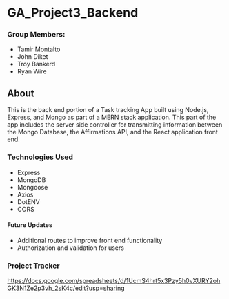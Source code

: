 # GA_Project3_Backend
### Group Members:
- Tamir Montalto
- John Diket
- Troy Bankerd
- Ryan Wire

## About

This is the back end portion of a Task tracking App built using Node.js, Express, and Mongo as part of a MERN stack application.  This part of the app includes the server side controller for transmitting information between the Mongo Database, the Affirmations API, and the React application front end.

### Technologies Used
- Express
- MongoDB
- Mongoose
- Axios
- DotENV
- CORS

#### Future Updates
- Additional routes to improve front end functionality
- Authorization and validation for users

### Project Tracker
https://docs.google.com/spreadsheets/d/1UcmS4hrt5x3Pzy5h0vXURY2ohGK3N1Ze2p3vh_2sK4c/edit?usp=sharing

